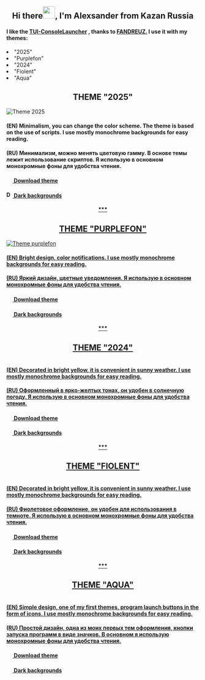 <h2 align="center">Hi there<img src="https://github.com/alexgeorgchist/my_tui/raw/main/database/inf/Hi.gif" height="32"/>, I'm Alexsander<align="center"> from Kazan Russia</h2>

<h4>I like the <a href="https://github.com/fandreuz/TUI-ConsoleLauncher" target="_blank">TUI-ConsoleLauncher</a> , thanks to <a href="https://github.com/fandreuz" target="_blank">FANDREUZ.</a> I use it with my themes: </h4>
<li>"2025"</li>
<li>"Purplefon"</li>
<li>"2024"</li>
<li>"Fiolent"</li>
<li>"Aqua"</li>
</ul>



<h2 align="center">THEME "2025"</h2>
<img src="https://github.com/alexgeorgchist/my_tui/raw/main/database/inf/theme2025red.jpg" alt="Theme 2025">
<h4>(EN) Minimalism, you can change the color scheme. The theme is based on the use of scripts. I use mostly monochrome backgrounds for easy reading.</h4>
<h4>(RU) Минимализм, можно менять цветовую гамму. В основе темы лежит использование скриптов. Я использую в основном монохромные фоны для удобства чтения.</h4>
<h4><a href="https://github.com/alexgeorgchist/my_tui/raw/main/database/themes/2025.zip" target="_blank"</a><img src="https://github.com/alexgeorgchist/my_tui/raw/main/database/inf/load.PNG" height="16 alt="Download theme"/>   Download theme</h4>
<h4><a href="https://github.com/alexgeorgchist/my_tui/raw/main/database/inf/dark_backgrnds.zip" target="_blank"><img src="https://github.com/alexgeorgchist/my_tui/raw/main/database/inf/load.PNG" height="16" alt="Download bacgrounds"/>   Dark backgrounds</h4>
<h4 align="center">***</h4>

<h2 align="center">THEME "PURPLEFON"</h2>
<img src="https://github.com/alexgeorgchist/my_tui/raw/main/database/inf/purplefon.jpg" alt="Theme purplefon">
<h4>(EN) Bright design, color notifications. I use mostly monochrome backgrounds for easy reading.</h4>
<h4>(RU) Яркий дизайн, цветные уведомления. Я использую в основном монохромные фоны для удобства чтения.</h4>
<h4><a href="https://github.com/alexgeorgchist/my_tui/raw/main/database/themes/purplefon.zip" target="_blank"><img src="https://github.com/alexgeorgchist/my_tui/raw/main/database/inf/load.PNG" height="16"/>   Download theme</h4>
<h4><a href="https://github.com/alexgeorgchist/my_tui/raw/main/database/inf/dark_backgrnds.zip" target="_blank"><img src="https://github.com/alexgeorgchist/my_tui/raw/main/database/inf/load.PNG" height="16"/>   Dark backgrounds</h4>
<h4 align="center">***</h4>

<h2 align="center">THEME "2024"</h2>
<img src="https://github.com/alexgeorgchist/my_tui/raw/main/database/inf/2024.jpg" alt="">
<h4>(EN) Decorated in bright yellow, it is convenient in sunny weather. I use mostly monochrome backgrounds for easy reading.</h4>
<h4>(RU) Оформленный в ярко-желтых тонах, он удобен в солнечную погоду. Я использую в основном монохромные фоны для удобства чтения.</h4>
<h4><a href="https://github.com/alexgeorgchist/my_tui/raw/main/database/themes/2024.zip" target="_blank"><img src="https://github.com/alexgeorgchist/my_tui/raw/main/database/inf/load.PNG" height="16"/>   Download theme</h4>
<h4><a href="https://github.com/alexgeorgchist/my_tui/raw/main/database/inf/dark_backgrnds.zip" target="_blank"><img src="https://github.com/alexgeorgchist/my_tui/raw/main/database/inf/load.PNG" height="16"/>   Dark backgrounds</h4>
<h4 align="center">***</h4>

<h2 align="center">THEME "FIOLENT"</h2>
<img src="https://github.com/alexgeorgchist/my_tui/raw/main/database/inf/fiolent.jpg" alt="">
<h4>(EN) Decorated in bright yellow, it is convenient in sunny weather. I use mostly monochrome backgrounds for easy reading.</h4>
<h4>(RU) Фиолетовое оформление, он удобен для использования в темноте. Я использую в основном монохромные фоны для удобства чтения.</h4>
<h4><a href="https://github.com/alexgeorgchist/my_tui/raw/main/database/themes/fiolent.zip" target="_blank"><img src="https://github.com/alexgeorgchist/my_tui/raw/main/database/inf/load.PNG" height="16"/>   Download theme</h4>
<h4><a href="https://github.com/alexgeorgchist/my_tui/raw/main/database/inf/dark_backgrnds.zip" target="_blank"><img src="https://github.com/alexgeorgchist/my_tui/raw/main/database/inf/load.PNG" height="16"/>   Dark backgrounds</h4>
<h4 align="center">***</h4>

<h2 align="center">THEME "AQUA"</h2>
<img src="https://github.com/alexgeorgchist/my_tui/raw/main/database/inf/aqua.jpg" alt="">
<h4>(EN) Simple design, one of my first themes, program launch buttons in the form of icons. I use mostly monochrome backgrounds for easy reading.</h4>
<h4>(RU) Простой дизайн, одна из моих первых тем оформления, кнопки запуска программ в виде значков. В основном я использую монохромные фоны для удобства чтения.</h4>
<h4><a href="https://github.com/alexgeorgchist/my_tui/raw/main/database/themes/aqua.zip" target="_blank"><img src="https://github.com/alexgeorgchist/my_tui/raw/main/database/inf/load.PNG" height="16"/>   Download theme</h4>
<h4><a href="https://github.com/alexgeorgchist/my_tui/raw/main/database/inf/dark_backgrnds.zip" target="_blank"><img src="https://github.com/alexgeorgchist/my_tui/raw/main/database/inf/load.PNG" height="16"/>   Dark backgrounds</h4>

